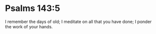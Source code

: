 # Psalms 143:5

I remember the days of old; I meditate on all that you have done; I ponder the work of your hands.
